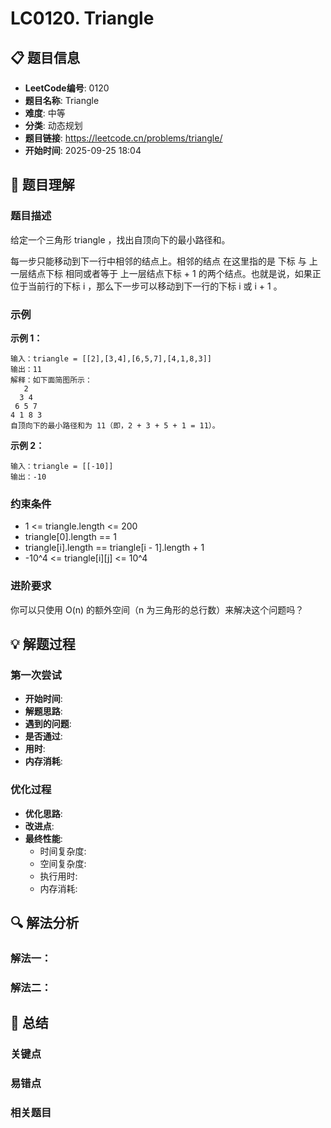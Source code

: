 # LC0120. Triangle

## 📋 题目信息
- **LeetCode编号**: 0120
- **题目名称**: Triangle
- **难度**: 中等
- **分类**: 动态规划
- **题目链接**: https://leetcode.cn/problems/triangle/
- **开始时间**: 2025-09-25 18:04

## 🎯 题目理解

### 题目描述

给定一个三角形 triangle ，找出自顶向下的最小路径和。

每一步只能移动到下一行中相邻的结点上。相邻的结点 在这里指的是 下标 与 上一层结点下标 相同或者等于 上一层结点下标 + 1 的两个结点。也就是说，如果正位于当前行的下标 i ，那么下一步可以移动到下一行的下标 i 或 i + 1 。

### 示例

**示例 1：**
```
输入：triangle = [[2],[3,4],[6,5,7],[4,1,8,3]]
输出：11
解释：如下面简图所示：
   2
  3 4
 6 5 7
4 1 8 3
自顶向下的最小路径和为 11（即，2 + 3 + 5 + 1 = 11）。
```

**示例 2：**
```
输入：triangle = [[-10]]
输出：-10
```

### 约束条件

- 1 <= triangle.length <= 200
- triangle[0].length == 1
- triangle[i].length == triangle[i - 1].length + 1
- -10^4 <= triangle[i][j] <= 10^4

### 进阶要求

你可以只使用 O(n) 的额外空间（n 为三角形的总行数）来解决这个问题吗？


## 💡 解题过程

### 第一次尝试
- **开始时间**:
- **解题思路**:
- **遇到的问题**:
- **是否通过**:
- **用时**:
- **内存消耗**:

### 优化过程
- **优化思路**:
- **改进点**:
- **最终性能**:
  - 时间复杂度:
  - 空间复杂度:
  - 执行用时:
  - 内存消耗:

## 🔍 解法分析

### 解法一：


### 解法二：


## 📝 总结

### 关键点


### 易错点


### 相关题目
